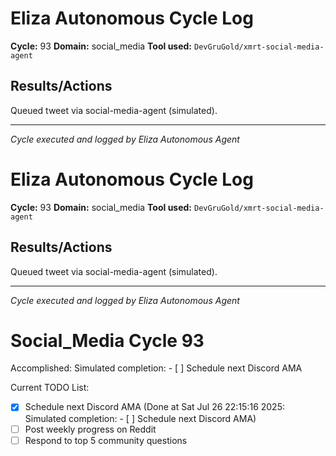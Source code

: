 # Eliza Autonomous Cycle Log

**Cycle:** 93
**Domain:** social_media
**Tool used:** `DevGruGold/xmrt-social-media-agent`

## Results/Actions
Queued tweet via social-media-agent (simulated).

---
*Cycle executed and logged by Eliza Autonomous Agent*

# Eliza Autonomous Cycle Log

**Cycle:** 93
**Domain:** social_media
**Tool used:** `DevGruGold/xmrt-social-media-agent`

## Results/Actions
Queued tweet via social-media-agent (simulated).

---
*Cycle executed and logged by Eliza Autonomous Agent*

# Social_Media Cycle 93

Accomplished: Simulated completion: - [ ] Schedule next Discord AMA

Current TODO List:

- [x] Schedule next Discord AMA  (Done at Sat Jul 26 22:15:16 2025: Simulated completion: - [ ] Schedule next Discord AMA)
- [ ] Post weekly progress on Reddit
- [ ] Respond to top 5 community questions